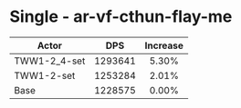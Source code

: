 # Single - ar-vf-cthun-flay-me
| Actor | DPS | Increase |
|---|:---:|:---:|
|TWW1-2_4-set|1293641|5.30%|
|TWW1-2-set|1253284|2.01%|
|Base|1228575|0.00%|
